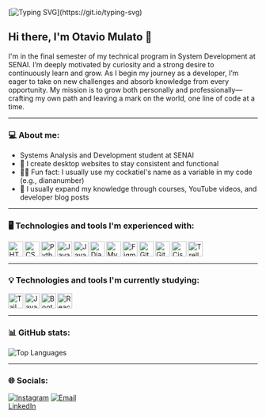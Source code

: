 [![Typing SVG](https://readme-typing-svg.demolab.com?font=Fira+Code&weight=500&size=25&pause=1100&color=9280F7&vCenter=true&repeat=false&width=435&lines=Welcome+to+my+GitHub+profile!)](https://git.io/typing-svg)

## Hi there, I'm Otavio Mulato 👋

I'm in the final semester of my technical program in System Development at SENAI. I’m deeply motivated by curiosity and a strong desire to continuously learn and grow. As I begin my journey as a developer, I’m eager to take on new challenges and absorb knowledge from every opportunity. My mission is to grow both personally and professionally—crafting my own path and leaving a mark on the world, one line of code at a time.

---

### 💻 About me:
- Systems Analysis and Development student at SENAI  
- 🎨 I create desktop websites to stay consistent and functional  
- 🐦‍🔥 Fun fact: I usually use my cockatiel's name as a variable in my code (e.g., diananumber)  
- 📖 I usually expand my knowledge through courses, YouTube videos, and developer blog posts  

---

### 🖥️ Technologies and tools I'm experienced with:

<img align="left" alt="HTML5" title="HTML5" width="30px" src="https://cdn.jsdelivr.net/gh/devicons/devicon/icons/html5/html5-original.svg" />
<img align="left" alt="CSS3" title="CSS3" width="30px" src="https://cdn.jsdelivr.net/gh/devicons/devicon/icons/css3/css3-original.svg" />
<img align="left" alt="Python" title="Python" width="30px" src="https://cdn.jsdelivr.net/gh/devicons/devicon/icons/python/python-original.svg" />
<img align="left" alt="Java" title="Java" width="30px" src="https://cdn.jsdelivr.net/gh/devicons/devicon/icons/java/java-original.svg" />
<img align="left" alt="JavaScript" title="JavaScript" width="30px" src="https://cdn.jsdelivr.net/gh/devicons/devicon/icons/javascript/javascript-original.svg" />
<img align="left" alt="Django" title="Django" width="30px" src="https://www.svgrepo.com/show/372833/django.svg" />
<img align="left" alt="MySQL" title="MySQL" width="30px" src="https://cdn.jsdelivr.net/gh/devicons/devicon/icons/mysql/mysql-original.svg" />
<img align="left" alt="Figma" title="Figma" width="30px" src="https://cdn.jsdelivr.net/gh/devicons/devicon/icons/figma/figma-original.svg" />
<img align="left" alt="Git" title="Git" width="30px" src="https://cdn.jsdelivr.net/gh/devicons/devicon/icons/git/git-original.svg" />
<img align="left" alt="GitHub" title="GitHub" width="30px" src="https://cdn.jsdelivr.net/gh/devicons/devicon/icons/github/github-original.svg" />
<img align="left" alt="Cisco" title="Cisco" width="30px" src="https://www.svgrepo.com/show/448278/cisco.svg" />
<img align="left" alt="Trello" title="Trello" width="30px" src="https://cdn.jsdelivr.net/gh/devicons/devicon/icons/trello/trello-plain.svg" />
<br clear="left" />

---

### 💡 Technologies and tools I'm currently studying:

<img align="left" alt="TailwindCSS" title="TailwindCSS" width="30px" src="https://upload.wikimedia.org/wikipedia/commons/d/d5/Tailwind_CSS_Logo.svg" />
<img align="left" alt="Java" title="Java" width="30px" src="https://cdn.jsdelivr.net/gh/devicons/devicon/icons/java/java-original.svg" />
<img align="left" alt="Bootstrap" title="Bootstrap" width="30px" src="https://cdn.jsdelivr.net/gh/devicons/devicon/icons/bootstrap/bootstrap-plain.svg" />
<img align="left" alt="React" title="React" width="30px" src="https://cdn.jsdelivr.net/gh/devicons/devicon/icons/react/react-original.svg" />
<br clear="left" />

---

### 📊 GitHub stats:
![Top Languages](https://github-readme-stats.vercel.app/api/top-langs/?username=otavio-mmulato&layout=compact&theme=dracula)

---

### 🌐 Socials:
[![Instagram](https://img.shields.io/badge/Instagram-%23E4405F.svg?logo=Instagram&logoColor=white)](https://instagram.com/otavio-mmulato) 
[![Email](https://img.shields.io/badge/Email-D14836?logo=gmail&logoColor=white)](mailto:otavio.mmulato@outlook.com.br)  
[LinkedIn](https://www.linkedin.com/in/otavio-mmulato/)
